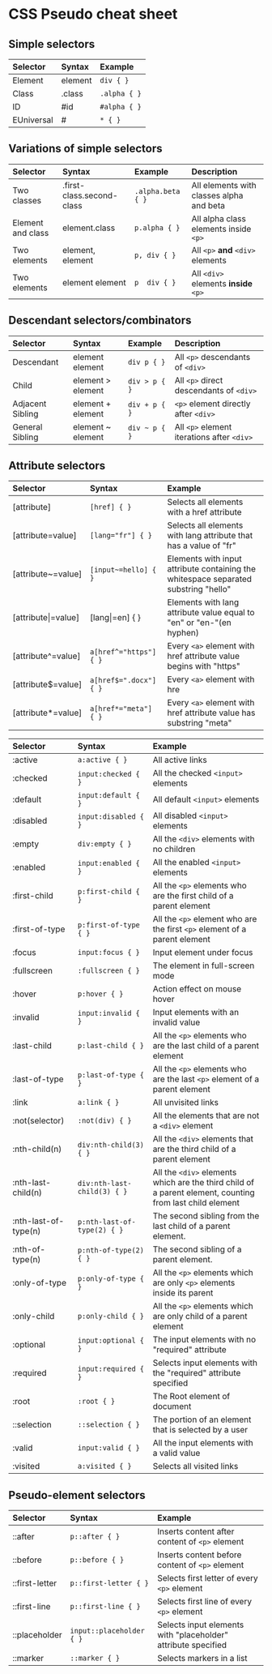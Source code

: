 # CSS Pseudo cheat sheet

## Simple selectors

| **Selector** | **Syntax** | **Example**|
|:-----------------|:-----------------|:-----------------|
|Element    |element    |`div { }`|
|Class      |.class     |`.alpha { }`|
|ID         |#id        |`#alpha { }`|
|EUniversal |#          |`* { }`|

## Variations of simple selectors

| **Selector** | **Syntax** | **Example** | **Description**|
|:-----------------|:-----------------|:-----------------|:-----------------|
|Two classes       |.first-class.second-class | `.alpha.beta { }` |All elements with classes alpha and beta|
|Element and class |element.class             | `p.alpha { }`     |All alpha class elements inside `<p>`|
|Two elements      |element, element          | `p, div { }`      |All `<p>` **and** `<div>` elements|
|Two elements      |element  element          | `p  div { }`      |All `<div>` elements **inside** `<p>`|

## Descendant selectors/combinators

| **Selector** | **Syntax** | **Example** | **Description**|
|:-----------------|:-----------------|:-----------------|:-----------------|
|Descendant       |element element   | `div p { }`    |All `<p>` descendants of `<div>`|
|Child            |element > element | `div > p { }`  |All `<p>` direct descendants of `<div>`|
|Adjacent Sibling |element + element | `div + p { }`  |`<p>` element directly after `<div>`|
|General Sibling  |element ~ element | `div ~ p { }`  |All `<p>` element iterations after `<div>`|

## Attribute selectors

| **Selector** | **Syntax** | **Example**|
|:-----------------|:-----------------|:-----------------|
|[attribute]              |`[href] { }`           |Selects all elements with a href attribute|
|[attribute=value]        |`[lang="fr"] { }`      |Selects all elements with lang attribute that has a value of "fr"|
|[attribute~=value]       |`[input~=hello] { }`   |Elements with input attribute containing the whitespace separated substring "hello"|
|[attribute&#124;=value]  |[lang&#124;=en] { }    |Elements with lang attribute value equal to "en" or "en-"(en hyphen)|
|[attribute^=value]       |`a[href^="https"] { }` |Every `<a>` element with href attribute value begins with "https"|
|[attribute$=value]       |`a[href$=".docx"] { }` |Every `<a>` element with hre|
|[attribute*=value]       |`a[href*="meta"] { }`  |Every `<a>` element with href attribute value has substring "meta"|

| **Selector** | **Syntax** | **Example**|
|:-----------------|:-----------------|:-----------------|
|:active           |`a:active { }`           |All active links|
|:checked          |`input:checked { }`      |All the checked `<input>` elements|
|:default          |`input:default { }`      |All default `<input>` elements|
|:disabled         |`input:disabled { }`     |All disabled `<input>` elements|
|:empty            |`div:empty { }`          |All the `<div>` elements with no children|
|:enabled          |`input:enabled { }`      |All the enabled `<input>` elements|
|:first-child      |`p:first-child { }`      |All the `<p>` elements who are the first child of a parent element|
|:first-of-type    |`p:first-of-type { }`    |All the `<p>` element who are the first `<p>` element of a parent element|
|:focus            |`input:focus { }`        |Input element under focus|
|:fullscreen       |`:fullscreen { }`        |The element in full-screen mode|
|:hover            |`p:hover { }`            |Action effect on mouse hover|
|:invalid          |`input:invalid { }`      |Input elements with an invalid value|
|:last-child       |`p:last-child { }`       |All the `<p>` elements who are the last child of a parent element|
|:last-of-type     |`p:last-of-type { }`     |All the `<p>` elements who are the last `<p>` element of a parent element|
|:link             |`a:link { }`             |All unvisited links|
|:not(selector)    |`:not(div) { }`          |All the elements that are not a `<div>` element|
|:nth-child(n)     |`div:nth-child(3) { }`   |All the `<div>` elements that are the third child of a parent element|
|:nth-last-child(n)|`div:nth-last-child(3) { }` |All the `<div>` elements which are the third child of a parent element, counting from last child element|
|:nth-last-of-type(n)|`p:nth-last-of-type(2) { }`  |The second sibling from the last child of a parent element.|
|:nth-of-type(n)   |`p:nth-of-type(2) { }`   |The second sibling of a parent element.|
|:only-of-type     |`p:only-of-type { }`     |All the `<p>` elements which are only `<p>` elements inside its parent|
|:only-child       |`p:only-child { }`       |All the `<p>` elements which are only child of a parent element|
|:optional         |`input:optional { }`     |The input elements with no "required" attribute|
|:required         |`input:required { }`     |Selects input elements with the "required" attribute specified|
|:root             |`:root { }`              |The Root element of document|
|::selection       |`::selection { }`        |The portion of an element that is selected by a user|
|:valid            |`input:valid { }`        |All the input elements with a valid value|
|:visited          |`a:visited { }`          |Selects all visited links|

## Pseudo-element selectors

| **Selector** | **Syntax** | **Example**|
|:-----------------|:-----------------|:-----------------|
|::after        |`p::after { }`             |Inserts content after content of `<p>` element|
|::before       |`p::before { }`            |Inserts content before content of `<p>` element|
|::first-letter |`p::first-letter { }`      |Selects first letter of every `<p>` element|
|::first-line   |`p::first-line { }`        |Selects first line of every `<p>` element|
|::placeholder  |`input::placeholder { }`   |Selects input elements with "placeholder" attribute specified|
|::marker       |`::marker { }`             |Selects markers in a list|
